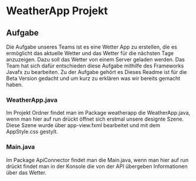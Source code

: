# WeatherApp Projekt
## Aufgabe 
Die Aufgabe unseres Teams ist es eine Wetter App zu erstellen, die es ermöglicht das aktuelle Wetter und das Wetter für die nächsten Tage anzuzeigen. Dazu soll das Wetter von einem Server geladen werden. Das Team hat sich dafür entschieden diese Aufgabe mithilfe des Frameworks Javafx zu bearbeiten. Zu der Aufgabe gehört es 
Dieses Readme ist für die Beta Version gedacht und um kurz zu erklären was wir bereits gemacht haben.
### WeatherApp.java
Im Projekt Ordner findet man im Package weatherapp die WeatherApp.java, wenn man hier auf run drückt öffnet sich erstmal unsere designte Szene. Diese Szene wurde über app-view.fxml bearbeitet und mit dem AppStyle.css gestylt. 
### Main.java
Im Package ApiConnector findet man die Main.java, wenn man hier auf run drückt findet man in der Konsole die von der API übergeben Informationen über das Wetter.

